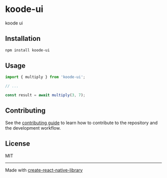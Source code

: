 # koode-ui

koode ui 

## Installation

```sh
npm install koode-ui
```

## Usage


```js
import { multiply } from 'koode-ui';

// ...

const result = await multiply(3, 7);
```


## Contributing

See the [contributing guide](CONTRIBUTING.md) to learn how to contribute to the repository and the development workflow.

## License

MIT

---

Made with [create-react-native-library](https://github.com/callstack/react-native-builder-bob)

